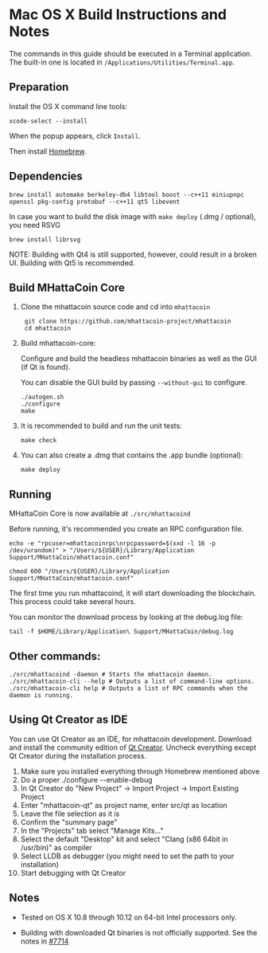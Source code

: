 Mac OS X Build Instructions and Notes
====================================
The commands in this guide should be executed in a Terminal application.
The built-in one is located in `/Applications/Utilities/Terminal.app`.

Preparation
-----------
Install the OS X command line tools:

`xcode-select --install`

When the popup appears, click `Install`.

Then install [Homebrew](http://brew.sh).

Dependencies
----------------------

    brew install automake berkeley-db4 libtool boost --c++11 miniupnpc openssl pkg-config protobuf --c++11 qt5 libevent

In case you want to build the disk image with `make deploy` (.dmg / optional), you need RSVG

    brew install librsvg

NOTE: Building with Qt4 is still supported, however, could result in a broken UI. Building with Qt5 is recommended.

Build MHattaCoin Core
------------------------

1. Clone the mhattacoin source code and cd into `mhattacoin`

        git clone https://github.com/mhattacoin-project/mhattacoin
        cd mhattacoin

2.  Build mhattacoin-core:

    Configure and build the headless mhattacoin binaries as well as the GUI (if Qt is found).

    You can disable the GUI build by passing `--without-gui` to configure.

        ./autogen.sh
        ./configure
        make

3.  It is recommended to build and run the unit tests:

        make check

4.  You can also create a .dmg that contains the .app bundle (optional):

        make deploy

Running
-------

MHattaCoin Core is now available at `./src/mhattacoind`

Before running, it's recommended you create an RPC configuration file.

    echo -e "rpcuser=mhattacoinrpc\nrpcpassword=$(xxd -l 16 -p /dev/urandom)" > "/Users/${USER}/Library/Application Support/MHattaCoin/mhattacoin.conf"

    chmod 600 "/Users/${USER}/Library/Application Support/MHattaCoin/mhattacoin.conf"

The first time you run mhattacoind, it will start downloading the blockchain. This process could take several hours.

You can monitor the download process by looking at the debug.log file:

    tail -f $HOME/Library/Application\ Support/MHattaCoin/debug.log

Other commands:
-------

    ./src/mhattacoind -daemon # Starts the mhattacoin daemon.
    ./src/mhattacoin-cli --help # Outputs a list of command-line options.
    ./src/mhattacoin-cli help # Outputs a list of RPC commands when the daemon is running.

Using Qt Creator as IDE
------------------------
You can use Qt Creator as an IDE, for mhattacoin development.
Download and install the community edition of [Qt Creator](https://www.qt.io/download/).
Uncheck everything except Qt Creator during the installation process.

1. Make sure you installed everything through Homebrew mentioned above
2. Do a proper ./configure --enable-debug
3. In Qt Creator do "New Project" -> Import Project -> Import Existing Project
4. Enter "mhattacoin-qt" as project name, enter src/qt as location
5. Leave the file selection as it is
6. Confirm the "summary page"
7. In the "Projects" tab select "Manage Kits..."
8. Select the default "Desktop" kit and select "Clang (x86 64bit in /usr/bin)" as compiler
9. Select LLDB as debugger (you might need to set the path to your installation)
10. Start debugging with Qt Creator

Notes
-----

* Tested on OS X 10.8 through 10.12 on 64-bit Intel processors only.

* Building with downloaded Qt binaries is not officially supported. See the notes in [#7714](https://github.com/bitcoin/bitcoin/issues/7714)
